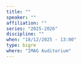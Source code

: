 ```yaml
---
title: ""
speaker: ""
affiliation: ""
series: "2025-2026"
discipline: ""
when: "18/12/2025 - 13:00"
type: bigre
where: "IMAG Auditorium"
---
```


